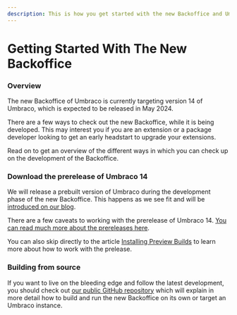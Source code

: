 ```yaml
---
description: This is how you get started with the new Backoffice and Umbraco 14.
---
```


# Getting Started With The New Backoffice

### Overview

The new Backoffice of Umbraco is currently targeting version 14 of Umbraco, which is expected to be released in May 2024.

There are a few ways to check out the new Backoffice, while it is being developed. This may interest you if you are an extension or a package developer looking to get an early headstart to upgrade your extensions.

Read on to get an overview of the different ways in which you can check up on the development of the Backoffice.

### Download the prerelease of Umbraco 14

We will release a prebuilt version of Umbraco during the development phase of the new Backoffice. This happens as we see fit and will be [introduced on our blog](https://umbraco.com/blog).

There are a few caveats to working with the prerelease of Umbraco 14. [You can read much more about the prereleases here](alpha-release.md).

You can also skip directly to the article [Installing Preview Builds](../../fundamentals/setup/installation/installing-preview-builds.md) to learn more about how to work with the prelease.

### Building from source

If you want to live on the bleeding edge and follow the latest development, you should check out [our public GitHub repository](https://github.com/umbraco/Umbraco.CMS.Backoffice) which will explain in more detail how to build and run the new Backoffice on its own or target an Umbraco instance.

